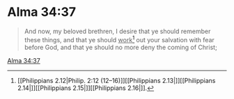 # Alma 34:37

> And now, my beloved brethren, I desire that ye should remember these things, and that ye should <u>work</u>[^a] out your salvation with fear before God, and that ye should no more deny the coming of Christ;

[Alma 34:37](https://www.churchofjesuschrist.org/study/scriptures/bofm/alma/34?lang=eng&id=p37#p37)


[^a]: [[Philippians 2.12|Philip. 2:12 (12–16)]][[Philippians 2.13|]][[Philippians 2.14|]][[Philippians 2.15|]][[Philippians 2.16|]].  
